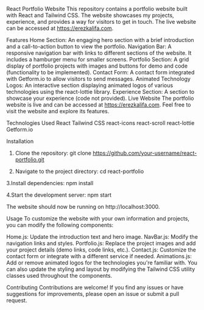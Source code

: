 React Portfolio Website
This repository contains a portfolio website built with React and Tailwind CSS. The website showcases my projects, experience, and provides a way for visitors to get in touch. The live website can be accessed at https://erezkalifa.com.

Features
Home Section: An engaging hero section with a brief introduction and a call-to-action button to view the portfolio.
Navigation Bar: A responsive navigation bar with links to different sections of the website. It includes a hamburger menu for smaller screens.
Portfolio Section: A grid display of portfolio projects with images and buttons for demo and code (functionality to be implemented).
Contact Form: A contact form integrated with Getform.io to allow visitors to send messages.
Animated Technology Logos: An interactive section displaying animated logos of various technologies using the react-lottie library.
Experience Section: A section to showcase your experience (code not provided).
Live Website
The portfolio website is live and can be accessed at https://erezkalifa.com. Feel free to visit the website and explore its features.

Technologies Used
React
Tailwind CSS
react-icons
react-scroll
react-lottie
Getform.io

Installation
1. Clone the repository:
   git clone https://github.com/your-username/react-portfolio.git

2. Navigate to the project directory:
   cd react-portfolio

3.Install dependencies:
   npm install
   
4.Start the development server:
   npm start

The website should now be running on http://localhost:3000.

Usage
To customize the website with your own information and projects, you can modify the following components:

Home.js: Update the introduction text and hero image.
NavBar.js: Modify the navigation links and styles.
Portfolio.js: Replace the project images and add your project details (demo links, code links, etc.).
Contact.js: Customize the contact form or integrate with a different service if needed.
Animations.js: Add or remove animated logos for the technologies you're familiar with.
You can also update the styling and layout by modifying the Tailwind CSS utility classes used throughout the components.

Contributing
Contributions are welcome! If you find any issues or have suggestions for improvements, please open an issue or submit a pull request.
